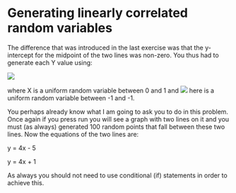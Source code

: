 # Generating linearly correlated random variables

The difference that was introduced in the last exercise was that the y-intercept for the midpoint of the two lines was non-zero.  You thus had to generate each Y value using:

![](https://render.githubusercontent.com/render/math?math=Y=X+1+\delta)

 where X is a uniform random variable between 0 and 1 and ![](https://render.githubusercontent.com/render/math?math=\delta) here is a uniform random variable between -1 and -1.

You perhaps already know what I am going to ask you to do in this problem.  Once again if you press run you will see a graph with two lines on it and you must (as always) generated 100 random points that fall between these two lines.  Now the equations of the two lines are:

y = 4x - 5

y = 4x + 1

As always you should not need to use conditional (if) statements in order to achieve this.

